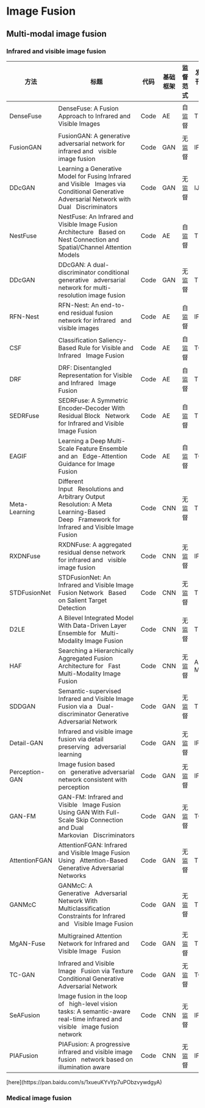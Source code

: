 # Image Fusion
## Multi-modal image fusion
### Infrared and visible image fusion
<table>
<thead>
  <tr>
    <th>方法</th>
    <th>标题</th>
    <th>代码</th>
    <th>基础框架</th>
    <th>监督范式</th>
    <th>发表期刊或会议</th>
    <th>年份</th>
  </tr>
</thead>
<tbody>
  <tr>
    <td>DenseFuse</td>
    <td>DenseFuse: A Fusion Approach to Infrared and Visible Images</td>
    <td>Code</td>
    <td>AE</td>
    <td>自监督</td>
    <td>TIP</td>
    <td>2019</td>
  </tr>
  <tr>
    <td>FusionGAN</td>
    <td>FusionGAN: A generative adversarial network for infrared and&nbsp;&nbsp;&nbsp;visible image fusion</td>
    <td>Code</td>
    <td>GAN</td>
    <td>无监督</td>
    <td>IF</td>
    <td>2019</td>
  </tr>
  <tr>
    <td>DDcGAN</td>
    <td>Learning a Generative Model for Fusing Infrared and Visible&nbsp;&nbsp;&nbsp;Images via Conditional Generative Adversarial Network with Dual&nbsp;&nbsp;&nbsp;Discriminators</td>
    <td>Code</td>
    <td>GAN</td>
    <td>无监督</td>
    <td>IJCAI</td>
    <td>2019</td>
  </tr>
  <tr>
    <td>NestFuse</td>
    <td>NestFuse: An Infrared and Visible Image Fusion Architecture&nbsp;&nbsp;&nbsp;Based on Nest Connection and Spatial/Channel Attention Models</td>
    <td>Code</td>
    <td>AE</td>
    <td>自监督</td>
    <td>TIM</td>
    <td>2020</td>
  </tr>
  <tr>
    <td>DDcGAN</td>
    <td>DDcGAN: A dual-discriminator conditional generative&nbsp;&nbsp;&nbsp;adversarial network for multi-resolution image fusion</td>
    <td>Code</td>
    <td>GAN</td>
    <td>无监督</td>
    <td>TIP </td>
    <td>2020</td>
  </tr>
  <tr>
    <td>RFN-Nest</td>
    <td>RFN-Nest: An end-to-end residual fusion network for infrared&nbsp;&nbsp;&nbsp;and visible images</td>
    <td>Code</td>
    <td>AE</td>
    <td>自监督</td>
    <td>IF</td>
    <td>2021</td>
  </tr>
  <tr>
    <td>CSF</td>
    <td>Classification Saliency-Based Rule for Visible and Infrared&nbsp;&nbsp;&nbsp;Image Fusion</td>
    <td>Code</td>
    <td>AE</td>
    <td>自监督</td>
    <td>TCI</td>
    <td>2021</td>
  </tr>
  <tr>
    <td>DRF</td>
    <td>DRF: Disentangled Representation for Visible and Infrared&nbsp;&nbsp;&nbsp;Image Fusion</td>
    <td>Code</td>
    <td>AE</td>
    <td>自监督</td>
    <td>TIM</td>
    <td>2021</td>
  </tr>
  <tr>
    <td>SEDRFuse</td>
    <td>SEDRFuse: A Symmetric Encoder–Decoder With Residual Block&nbsp;&nbsp;&nbsp;Network for Infrared and Visible Image Fusion</td>
    <td>Code</td>
    <td>AE</td>
    <td>自监督</td>
    <td>TIM</td>
    <td>2021</td>
  </tr>
  <tr>
    <td>EAGIF</td>
    <td>Learning a Deep Multi-Scale Feature Ensemble and an&nbsp;&nbsp;&nbsp;Edge-Attention Guidance for Image Fusion</td>
    <td>Code</td>
    <td>AE</td>
    <td>自监督</td>
    <td>TCSVT</td>
    <td>2021</td>
  </tr>
  <tr>
    <td>Meta-Learning</td>
    <td> Different Input&nbsp;&nbsp;&nbsp;Resolutions and Arbitrary Output Resolution: A Meta Learning-Based Deep&nbsp;&nbsp;&nbsp;Framework for Infrared and Visible Image Fusion</td>
    <td>Code</td>
    <td>CNN</td>
    <td>无监督</td>
    <td>TIP</td>
    <td>2021</td>
  </tr>
  <tr>
    <td>RXDNFuse</td>
    <td>RXDNFuse: A aggregated residual dense network for infrared and&nbsp;&nbsp;&nbsp;visible image fusion</td>
    <td>Code</td>
    <td>CNN</td>
    <td>无监督</td>
    <td>IF</td>
    <td>2021</td>
  </tr>
  <tr>
    <td>STDFusionNet</td>
    <td>STDFusionNet: An Infrared and Visible Image Fusion Network&nbsp;&nbsp;&nbsp;Based on Salient Target Detection</td>
    <td>Code</td>
    <td>CNN</td>
    <td>无监督</td>
    <td>TIM</td>
    <td>2021</td>
  </tr>
  <tr>
    <td>D2LE</td>
    <td>A Bilevel Integrated Model With Data-Driven Layer Ensemble for&nbsp;&nbsp;&nbsp;Multi-Modality Image Fusion</td>
    <td>Code</td>
    <td>CNN</td>
    <td>无监督</td>
    <td>TIP</td>
    <td>2021</td>
  </tr>
  <tr>
    <td>HAF</td>
    <td>Searching a Hierarchically Aggregated Fusion Architecture for&nbsp;&nbsp;&nbsp;Fast Multi-Modality Image Fusion</td>
    <td>Code</td>
    <td>CNN</td>
    <td>无监督</td>
    <td>ACM MM</td>
    <td>2021</td>
  </tr>
  <tr>
    <td>SDDGAN</td>
    <td>Semantic-supervised Infrared and Visible Image Fusion via a&nbsp;&nbsp;&nbsp;Dual-discriminator Generative Adversarial Network</td>
    <td>Code</td>
    <td>GAN</td>
    <td>无监督</td>
    <td>TMM</td>
    <td>2021</td>
  </tr>
  <tr>
    <td>Detail-GAN</td>
    <td>Infrared and visible image fusion via detail preserving&nbsp;&nbsp;&nbsp;adversarial learning</td>
    <td>Code</td>
    <td>GAN</td>
    <td>无监督</td>
    <td>IF</td>
    <td>2021</td>
  </tr>
  <tr>
    <td>Perception-GAN</td>
    <td> Image fusion based on&nbsp;&nbsp;&nbsp;generative adversarial network consistent with perception</td>
    <td>Code</td>
    <td>GAN</td>
    <td>无监督</td>
    <td>IF</td>
    <td>2021</td>
  </tr>
  <tr>
    <td>GAN-FM</td>
    <td>GAN-FM: Infrared and Visible&nbsp;&nbsp;&nbsp;Image Fusion Using GAN With Full-Scale Skip Connection and Dual Markovian&nbsp;&nbsp;&nbsp;Discriminators</td>
    <td>Code</td>
    <td>GAN</td>
    <td>无监督</td>
    <td>TCI</td>
    <td>2021</td>
  </tr>
  <tr>
    <td>AttentionFGAN</td>
    <td>AttentionFGAN: Infrared and Visible Image Fusion Using&nbsp;&nbsp;&nbsp;Attention-Based Generative Adversarial Networks</td>
    <td>Code</td>
    <td>GAN</td>
    <td>无监督</td>
    <td>TMM</td>
    <td>2021</td>
  </tr>
  <tr>
    <td>GANMcC</td>
    <td>GANMcC: A Generative&nbsp;&nbsp;&nbsp;Adversarial Network With Multiclassification Constraints for Infrared and&nbsp;&nbsp;&nbsp;Visible Image Fusion</td>
    <td>Code</td>
    <td>GAN</td>
    <td>无监督</td>
    <td>TIM</td>
    <td>2021</td>
  </tr>
  <tr>
    <td>MgAN-Fuse</td>
    <td>Multigrained Attention Network for Infrared and Visible Image&nbsp;&nbsp;&nbsp;Fusion</td>
    <td>Code</td>
    <td>GAN</td>
    <td>无监督</td>
    <td>TIM</td>
    <td>2021</td>
  </tr>
  <tr>
    <td>TC-GAN</td>
    <td>Infrared and Visible Image&nbsp;&nbsp;&nbsp;Fusion via Texture Conditional Generative Adversarial Network</td>
    <td>Code</td>
    <td>GAN</td>
    <td>无监督</td>
    <td>TCSVT</td>
    <td>2021</td>
  </tr>
  <tr>
    <td>SeAFusion</td>
    <td>Image fusion in the loop of&nbsp;&nbsp;&nbsp;high-level vision tasks: A semantic-aware real-time infrared and visible&nbsp;&nbsp;&nbsp;image fusion network</td>
    <td>Code</td>
    <td>CNN</td>
    <td>无监督</td>
    <td>IF</td>
    <td>2022</td>
  </tr>
  <tr>
    <td>PIAFusion</td>
    <td>PIAFusion: A progressive infrared and visible image fusion&nbsp;&nbsp;&nbsp;network based on illumination aware</td>
    <td>Code</td>
    <td>CNN</td>
    <td>无监督</td>
    <td>IF</td>
    <td>2022</td>
  </tr>
</tbody>
</table>
[here](https://pan.baidu.com/s/1xueuKYvYp7uPObzvywdgyA)

### Medical image fusion

